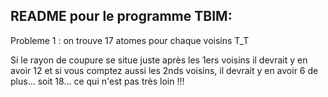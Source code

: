 ## README pour le programme TBIM:
Probleme 1 : on trouve 17 atomes pour chaque voisins T_T

Si le rayon de coupure se situe juste après les 1ers voisins il devrait y en avoir 12 et si vous comptez aussi les 2nds voisins, il devrait y en avoir 6 de plus... soit 18... ce qui n'est pas très loin !!!
